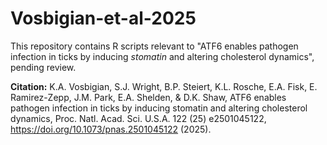 # Vosbigian-et-al-2025
This repository contains R scripts relevant to "ATF6 enables pathogen infection in ticks by inducing _stomatin_ and altering cholesterol dynamics", pending review.

**Citation:**
K.A. Vosbigian, S.J. Wright, B.P. Steiert, K.L. Rosche, E.A. Fisk, E. Ramirez-Zepp, J.M. Park, E.A. Shelden, & D.K. Shaw, ATF6 enables pathogen infection in ticks by inducing stomatin and altering cholesterol dynamics, Proc. Natl. Acad. Sci. U.S.A. 122 (25) e2501045122, https://doi.org/10.1073/pnas.2501045122 (2025).

